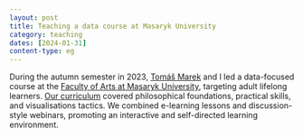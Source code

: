 ```yaml
---
layout: post
title: Teaching a data course at Masaryk University
category: teaching
dates: [2024-01-31]
content-type: eg
---
```


During the autumn semester in 2023, [Tomáš Marek](https://www.marektomas.cz/) and I led a data-focused course at the [Faculty of Arts at Masaryk University](https://www.phil.muni.cz/en), targeting adult lifelong learners. [Our curriculum](https://kisk.phil.muni.cz/kisked/pasivni-kurzy/kisked03) covered philosophical foundations, practical skills, and visualisations tactics. We combined e-learning lessons and discussion-style webinars, promoting an interactive and self-directed learning environment.
